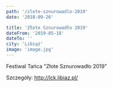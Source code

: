 ```yaml
---
path: '/zlote-sznurowadlo-2019'
date: '2018-09-26'

title: 'Złote Sznurowadło 2019'
dateFrom: '2019-05-18'
dateTo: ''
city: 'Libiąż'
image: 'image.jpg'
---
```

Festiwal Tańca "Złote Sznurowadło 2019"

Szczegóły:
http://lck.libiaz.pl/
